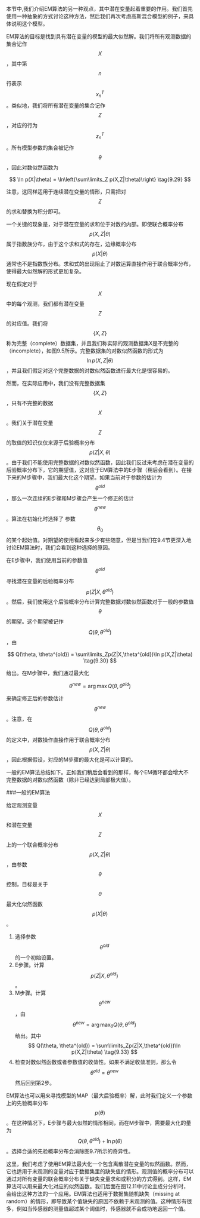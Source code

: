 本节中,我们介绍EM算法的另一种观点，其中潜在变量起着重要的作用。我们首先使用一种抽象的方式讨论这种方法，然后我们再次考虑高斯混合模型的例子，来具体说明这个模型。    

EM算法的目标是找到具有潜在变量的模型的最大似然解。我们将所有观测数据的集合记作$$ X $$，其中第$$ n $$行表示$$ x_n^T $$。类似地，我们将所有潜在变量的集合记作$$ Z $$，对应的行为$$ z_n^T $$。所有模型参数的集合被记作$$ \theta $$，因此对数似然函数为     

$$
\ln p(X|\theta) = \ln\left{\sum\limits_Z p(X,Z|\theta)\right} \tag{9.29}
$$

注意，这同样适用于连续潜在变量的情形，只需把对$$ Z $$的求和替换为积分即可。    

一个关键的现象是，对于潜在变量的求和位于对数的内部。即使联合概率分布$$ p(X,Z|\theta) $$属于指数族分布，由于这个求和式的存在，边缘概率分布$$ p(X|\theta) $$通常也不是指数族分布。求和式的出现阻止了对数运算直接作用于联合概率分布，使得最大似然解的形式更加复杂。    

现在假定对于$$ X $$中的每个观测，我们都有潜在变量$$ Z $$的对应值。我们将$$ \{X, Z\} $$称为完整（complete）数据集，并且我们称实际的观测数据集X是不完整的（incomplete），如图9.5所示。完整数据集的对数似然函数的形式为$$ \ln p(X, Z|\theta) $$，并且我们假定对这个完整数据的对数似然函数进行最大化是很容易的。     

然而，在实际应用中，我们没有完整数据集$$ \{X, Z\} $$，只有不完整的数据$$ X $$。我们关于潜在变量$$ Z $$的取值的知识仅仅来源于后验概率分布$$ p(Z|X, \theta) $$。由于我们不能使用完整数据的对数似然函数，因此我们反过来考虑在潜在变量的后验概率分布下，它的期望值，这对应于EM算法中的E步骤（稍后会看到）。在接下来的M步骤中，我们最大化这个期望。如果当前对于参数的估计为$$ \theta^{old} $$，那么一次连续的E步骤和M步骤会产生一个修正的估计$$
\theta^{new} $$。算法在初始化时选择了 参数$$ \theta_0 $$的某个起始值。对期望的使用看起来多少有些随意，但是当我们在9.4节更深入地讨论EM算法时，我们会看到这种选择的原因。     

在E步骤中，我们使用当前的参数值$$ \theta^{old} $$寻找潜在变量的后验概率分布$$ p(Z|X, \theta^{old} ) $$。然后，我们使用这个后验概率分布计算完整数据对数似然函数对于一般的参数值$$ \theta $$的期望。这个期望被记作$$ Q(\theta, \theta^{old}) $$，由

$$
Q(\theta, \theta^{old}) = \sum\limits_Zp(Z|X,\theta^{old})\ln p(X,Z|\theta) \tag{9.30}
$$

给出。在M步骤中，我们通过最大化

$$
\theta^{new} = \arg\max Q(\theta, \theta^{old}) \tag{9.31}
$$

来确定修正后的参数估计$$ \theta^{new} $$。注意，在$$ Q(\theta, \theta^{old}) $$的定义中，对数操作直接作用于联合概率分布$$ p(X,Z|\theta) $$，因此根据假设，对应的M步骤的最大化是可以计算的。     

一般的EM算法总结如下。正如我们稍后会看到的那样，每个EM循环都会增大不完整数据的对数似然函数（除非已经达到局部极大值）。      

###一般的EM算法    

给定观测变量$$ X $$和潜在变量$$ Z $$上的一个联合概率分布$$ p(X,Z|\theta) $$，由参数$$ \theta $$控制，目标是关于$$ \theta $$最大化似然函数$$ p(X|\theta) $$。     

1. 选择参数$$ \theta^{old} $$的一个初始设置。    
2. E步骤。计算$$ p(Z|X,\theta^{old}) $$。    
3. M步骤。计算$$ \theta^{new} $$，由
$$
\theta^{new} = \arg\max_{\theta} Q(\theta, \theta^{old}) \tag{9.32}
$$
给出。其中
$$
Q(\theta, \theta^{old}) = \sum\limits_Zp(Z|X,\theta^{old})\ln p(X,Z|\theta) \tag{9.33}
$$    
4. 检查对数似然函数或者参数值的收敛性。如果不满足收敛准则，那么令
$$
\theta^{old} = \theta^{new} \tag{9.34}
$$
然后回到第2步。    


EM算法也可以用来寻找模型的MAP（最大后验概率）解，此时我们定义一个参数上的先验概率分布$$ p(\theta) $$。在这种情况下，E步骤与最大似然的情形相同，而在M步骤中，需要最大化的量为$$ Q(\theta, \theta^{old}) + \ln p(\theta) $$。选择合适的先验概率分布会消除图9.7所示的奇异性。     

这里，我们考虑了使用EM算法最大化一个包含离散潜在变量的似然函数。然而，它也适用于未观测的变量对应于数据集里的缺失值的情形。观测值的概率分布可以通过对所有变量的联合概率分布关于缺失变量求和或积分的方式得到。这样，EM算法可以用来最大化对应的似然函数。我们后面在图12.11中讨论主成分分析时，会给出这种方法的一个应用。EM算法也适用于数据集随机缺失（missing at
random）的情形，即导致某个值缺失的原因不依赖于未观测的值。这种情形有很多，例如当传感器的测量值超过某个阈值时，传感器就不会成功地返回一个值。

